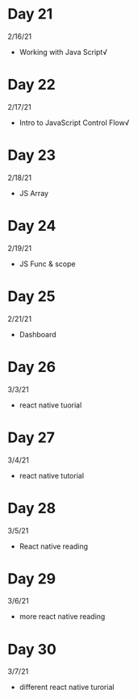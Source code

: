 # Day 21

2/16/21

- Working with Java Script√

# Day 22

2/17/21

- Intro to JavaScript Control Flow√

# Day 23

2/18/21

- JS Array

# Day 24

2/19/21

- JS Func & scope

# Day 25

2/21/21

- Dashboard

# Day 26

3/3/21

- react native tuorial

# Day 27

3/4/21

- react native tutorial

# Day 28

3/5/21

- React native reading

# Day 29

3/6/21

- more react native reading

# Day 30

3/7/21

- different react native turorial

